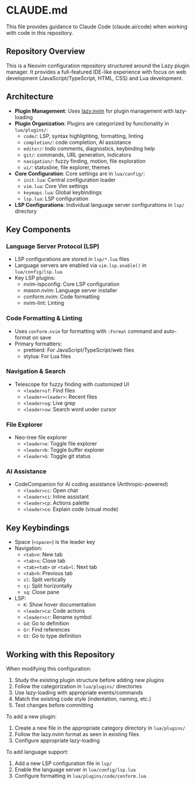 # CLAUDE.md

This file provides guidance to Claude Code (claude.ai/code) when working with code in this repository.

## Repository Overview

This is a Neovim configuration repository structured around the Lazy plugin manager. It provides a full-featured IDE-like experience with focus on web development (JavaScript/TypeScript, HTML, CSS) and Lua development.

## Architecture

- **Plugin Management**: Uses [lazy.nvim](https://github.com/folke/lazy.nvim) for plugin management with lazy-loading
- **Plugin Organization**: Plugins are categorized by functionality in `lua/plugins/`:
  - `code/`: LSP, syntax highlighting, formatting, linting
  - `completion/`: code completion, AI assistance
  - `editor/`: todo comments, diagnostics, keybinding help
  - `git/`: commands, URL generation, indicators
  - `navigation/`: fuzzy finding, motion, file exploration
  - `ui/`: statusline, file explorer, themes
- **Core Configuration**: Core settings are in `lua/config/`:
  - `init.lua`: Central configuration loader
  - `vim.lua`: Core Vim settings
  - `keymaps.lua`: Global keybindings
  - `lsp.lua`: LSP configuration
- **LSP Configurations**: Individual language server configurations in `lsp/` directory

## Key Components

### Language Server Protocol (LSP)

- LSP configurations are stored in `lsp/*.lua` files
- Language servers are enabled via `vim.lsp.enable()` in `lua/config/lsp.lua`
- Key LSP plugins:
  - nvim-lspconfig: Core LSP configuration
  - mason.nvim: Language server installer
  - conform.nvim: Code formatting
  - nvim-lint: Linting

### Code Formatting & Linting

- Uses `conform.nvim` for formatting with `:Format` command and auto-format on save
- Primary formatters:
  - prettierd: For JavaScript/TypeScript/web files
  - stylua: For Lua files

### Navigation & Search

- Telescope for fuzzy finding with customized UI
  - `<leader>sf`: Find files
  - `<leader><leader>`: Recent files
  - `<leader>sg`: Live grep
  - `<leader>sw`: Search word under cursor

### File Explorer

- Neo-tree file explorer
  - `<leader>e`: Toggle file explorer
  - `<leader>b`: Toggle buffer explorer
  - `<leader>G`: Toggle git status

### AI Assistance

- CodeCompanion for AI coding assistance (Anthropic-powered)
  - `<leader>cc`: Open chat
  - `<leader>ci`: Inline assistant
  - `<leader>cp`: Actions palette
  - `<leader>ce`: Explain code (visual mode)

## Key Keybindings

- Space (`<space>`) is the leader key
- Navigation:
  - `<tab>n`: New tab
  - `<tab>x`: Close tab
  - `<tab><tab>` or `<tab>l`: Next tab
  - `<tab>h`: Previous tab
  - `sl`: Split vertically
  - `sj`: Split horizontally
  - `sq`: Close pane
- LSP:
  - `K`: Show hover documentation
  - `<leader>ca`: Code actions
  - `<leader>cr`: Rename symbol
  - `Gd`: Go to definition
  - `Gr`: Find references
  - `Gt`: Go to type definition

## Working with this Repository

When modifying this configuration:

1. Study the existing plugin structure before adding new plugins
2. Follow the categorization in `lua/plugins/` directories
3. Use lazy-loading with appropriate events/commands
4. Match the existing code style (indentation, naming, etc.)
5. Test changes before committing

To add a new plugin:
1. Create a new file in the appropriate category directory in `lua/plugins/`
2. Follow the lazy.nvim format as seen in existing files
3. Configure appropriate lazy-loading

To add language support:
1. Add a new LSP configuration file in `lsp/`
2. Enable the language server in `lua/config/lsp.lua`
3. Configure formatting in `lua/plugins/code/conform.lua`